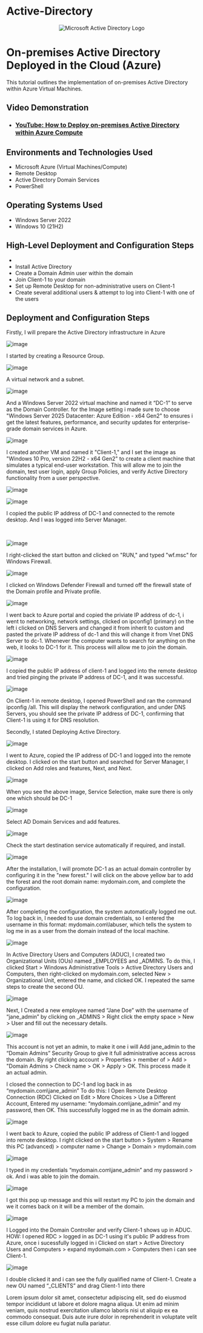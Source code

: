 # Active-Directory
<p align="center">
<img src="https://i.imgur.com/pU5A58S.png" alt="Microsoft Active Directory Logo"/>
</p>

<h1>On-premises Active Directory Deployed in the Cloud (Azure)</h1>
This tutorial outlines the implementation of on-premises Active Directory within Azure Virtual Machines.<br />


<h2>Video Demonstration</h2>

- ### [YouTube: How to Deploy on-premises Active Directory within Azure Compute](https://www.youtube.com)

<h2>Environments and Technologies Used</h2>

- Microsoft Azure (Virtual Machines/Compute)
- Remote Desktop
- Active Directory Domain Services
- PowerShell

<h2>Operating Systems Used </h2>

- Windows Server 2022
- Windows 10 (21H2)

<h2>High-Level Deployment and Configuration Steps</h2>

- 
- Install Active Directory
- Create a Domain Admin user within the domain
- Join Client-1 to your domain
- Set up Remote Desktop for non-administrative users on Client-1
- Create several additional users & attempt to log into Client-1 with one of the users

<h2>Deployment and Configuration Steps</h2>

<p>

Firstly, I will prepare the Active Directory infrastructure in Azure 
  
![image](https://github.com/user-attachments/assets/e34e0423-92c2-410d-9747-0707c13ca887)

I started by creating a Resource Group.

</p>
<p>
  
![image](https://github.com/user-attachments/assets/06f39b5e-5a24-4515-98cf-90fb258c8aff)

A virtual network and a subnet.

![image](https://github.com/user-attachments/assets/87b5c79e-be2a-40df-a29d-f73414ccc3b3)

And a Windows Server 2022 virtual machine and named it “DC-1” to serve as the Domain Controller. for the Image setting i  made sure to choose "Windows Server 2025 Datacenter: Azure Edition - x64 Gen2" to  ensures i get the latest features, performance, and security updates for enterprise-grade domain services in Azure.

![image](https://github.com/user-attachments/assets/057aa27e-fad6-404d-998e-d206d9ca447e)

I created another VM and named it "Client-1," and I set the image as "Windows 10 Pro, version 22H2 - x64 Gen2" to create a client machine that simulates a typical end-user workstation. This will allow me to join the domain, test user login, apply Group Policies, and verify Active Directory functionality from a user perspective.

![image](https://github.com/user-attachments/assets/725fdaaf-2397-4939-9eaf-b00024c77463)

![image](https://github.com/user-attachments/assets/54d7e80a-97c7-4dd8-bd2a-db3b6eb18f31)

I copied the public IP address of DC-1 and connected to the remote desktop. And I was logged into Server Manager.

<br />

 ![image](https://github.com/user-attachments/assets/7a45f566-d78e-467a-9c2c-69846265290d) 

I right-clicked the start button and clicked on "RUN," and typed "wf.msc" for Windows Firewall.

![image](https://github.com/user-attachments/assets/69f95c12-584a-46b4-bd53-d5867370c888)

I clicked on Windows Defender Firewall and turned off the firewall state of the Domain profile and Private profile.

![image](https://github.com/user-attachments/assets/64f7ae0e-a317-4b3b-b251-ffea3ff6e0e3)

I went back to Azure portal and copied the priviate IP address of dc-1, i went to networking, network settings, clicked on ipconfig1 (primary) on the left i clicked on DNS Servers and changed it from inherit to custom and pasted the private IP address of dc-1 and this will change it from Vnet DNS Server to dc-1. Whenever the computer wants to search for anything on the web, it looks to DC-1 for it. This process will allow me to join the domain. 

![image](https://github.com/user-attachments/assets/9e874d27-86e3-4c95-9aff-3825fb7d94e9)

I copied the public IP address of client-1 and logged into the remote desktop and tried pinging the private IP address of DC-1, and it was successful. 

![image](https://github.com/user-attachments/assets/66b676ba-46ad-45d0-88c8-2b92236c95e5)

On Client-1 in remote desktop, I opened PowerShell and ran the command ipconfig /all. This will display the network configuration, and under DNS Servers, you should see the private IP address of DC-1, confirming that Client-1 is using it for DNS resolution.

Secondly, I stated Deploying Active Directory. 

<p>

![image](https://github.com/user-attachments/assets/655b1a81-ef5a-475f-9a8c-4daf10a18dae)

I went to Azure, copied the IP address of DC-1 and logged into the remote desktop. I clicked on the start button and searched for Server Manager, I clicked on Add roles and features, Next, and Next.

![image](https://github.com/user-attachments/assets/e651fbe2-1431-454c-a737-af0c4847a27d)

When you see the above image, Service Selection, make sure there is only one which should be DC-1

![image](https://github.com/user-attachments/assets/4def1546-cfa7-4719-ac51-8bea8d9a80fd)

Select AD Domain Services and add features.

![image](https://github.com/user-attachments/assets/af6c2056-66e2-4ddf-aa34-db210027fab8)

Check the start destination service automatically if required, and install. 

![image](https://github.com/user-attachments/assets/b914c48b-19ff-4088-b3c0-e2fb83a2992d)

After the installation, I will promote DC-1 as an actual domain controller by configuring it in the "new forest." I will click on the above yellow bar to add the forest  and the root domain name: mydomain.com, and complete the configuration.

![image](https://github.com/user-attachments/assets/988a86c1-b7a2-4954-9700-b6e0dc9fffc3)

After completing the configuration, the system automatically logged me out. To log back in, I needed to use domain credentials, so I entered the username in this format: mydomain.com\labuser, which tells the system to log me in as a user from the domain instead of the local machine.

![image](https://github.com/user-attachments/assets/b00f26db-deb8-40f5-9032-1ab76100ad3f)

In Active Directory Users and Computers (ADUC), I created two Organizational Units (OUs) named _EMPLOYEES and _ADMINS. To do this, I clicked Start > Windows Administrative Tools > Active Directory Users and Computers, then right-clicked on mydomain.com, selected New > Organizational Unit, entered the name, and clicked OK. I repeated the same steps to create the second OU.

![image](https://github.com/user-attachments/assets/ea2e96ba-300c-4c79-988d-31d92edff569)

Next, I Created a new employee named “Jane Doe” with the username of “jane_admin” by clicking on _ADMINS > Right click the empty space >  New > User and fill out the necessary details.

![image](https://github.com/user-attachments/assets/bdeedaaa-51f2-4cc9-9258-9a68a267e19f)

This account is not yet an admin, to make it one i will Add jane_admin to the “Domain Admins” Security Group to give it full administrative access across the domain. By right clicking account > Properties > member of > Add > "Domain Admins > Check name > OK > Apply > OK. This process made it an actual admin. 

I closed the connection to DC-1 and log back in as “mydomain.com\jane_admin” To do this: I Open Remote Desktop Connection (RDC) Clicked on  Edit > More Choices > Use a Different Account, Entered my username: “mydomain.com\jane_admin”  and my password, then OK. This successfully logged me in as the domain admin.

![image](https://github.com/user-attachments/assets/261c2ab6-bd9a-4ea7-a8d7-103b4f08e6f9)

I went back to Azure, copied the public IP address of Client-1 and logged into remote desktop. I right clicked on the start button > System > Rename this PC (advanced) > computer name > Change > Domain > mydomain.com

![image](https://github.com/user-attachments/assets/a1f3ee37-f865-413b-ba52-c1dfccb7903e)

I typed in my credentials “mydomain.com\jane_admin” and my password > ok. And i was able to join the domain.

![image](https://github.com/user-attachments/assets/1a5ec3a9-a2ff-4369-94ef-3ecf8f69634d)

I got this pop up message and this will restart my PC to join the domain and we it comes back on it will be a member of the domain.

![image](https://github.com/user-attachments/assets/f8f207b5-3382-4eed-901d-0441f46efe89)

I Logged into the Domain Controller and verify Client-1 shows up in ADUC. HOW: I opened RDC > logged in as DC-1 using it's public IP address from Azure, once i sucessfully logged in i Clicked on start > Active Directory Users and Computers > expand mydomain.com > Computers then i can see Client-1.

![image](https://github.com/user-attachments/assets/20754af4-d132-4ff9-ad60-4c2bfc645d53)

I double clicked it and i can see the fully qualified name of Client-1. Create a new OU named “_CLIENTS” and drag Client-1 into there
</p>
<p>
Lorem ipsum dolor sit amet, consectetur adipiscing elit, sed do eiusmod tempor incididunt ut labore et dolore magna aliqua. Ut enim ad minim veniam, quis nostrud exercitation ullamco laboris nisi ut aliquip ex ea commodo consequat. Duis aute irure dolor in reprehenderit in voluptate velit esse cillum dolore eu fugiat nulla pariatur.
</p>
<br />
